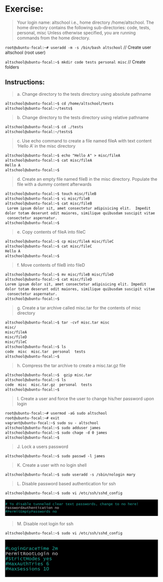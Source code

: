 # Exercise:

> Your login name: altschool i.e., home directory /home/altschool. The home directory contains the following sub-directories: code, tests, personal, misc Unless otherwise specified, you are running commands from the home directory.

`root@ubuntu-focal:~# useradd -m -s /bin/bash altschool` // Create user altschool (root user)

`altschool@ubuntu-focal:~$ mkdir code tests personal misc` // Create folders

## Instructions:

> a. Change directory to the tests directory using absolute pathname

```
altschool@ubuntu-focal:~$ cd /home/altschool/tests
altschool@ubuntu-focal:~/tests$
```

> b. Change directory to the tests directory using relative pathname

```
altschool@ubuntu-focal:~$ cd ./tests
altschool@ubuntu-focal:~/tests$
```

> c. Use echo command to create a file named fileA with text content ‘Hello A’ in the misc directory

```
altschool@ubuntu-focal:~$ echo "Hello A" > misc/fileA
altschool@ubuntu-focal:~$ cat misc/fileA
Hello A
altschool@ubuntu-focal:~$

```

> d. Create an empty file named fileB in the misc directory. Populate the file with a dummy content afterwards

```
altschool@ubuntu-focal:~$ touch misc/fileB
altschool@ubuntu-focal:~$ vi misc/fileB
altschool@ubuntu-focal:~$ cat misc/fileB
 Lorem ipsum dolor sit, amet consectetur adipisicing elit.  Impedit dolor totam deserunt odit maiores, similique quibusdam suscipit vitae
 consectetur aspernatur.
altschool@ubuntu-focal:~$

```

> e. Copy contents of fileA into fileC

```
altschool@ubuntu-focal:~$ cp misc/fileA misc/fileC
altschool@ubuntu-focal:~$ cat misc/fileC
Hello A
altschool@ubuntu-focal:~$
```

> f. Move contents of fileB into fileD

```
altschool@ubuntu-focal:~$ mv misc/fileB misc/fileD
altschool@ubuntu-focal:~$ cat misc/fileD
Lorem ipsum dolor sit, amet consectetur adipisicing elit. Impedit dolor totam deserunt odit maiores, similique quibusdam suscipit vitae
 consectetur aspernatur.
altschool@ubuntu-focal:~$

```

> g. Create a tar archive called misc.tar for the contents of misc directory

```
altschool@ubuntu-focal:~$ tar -cvf misc.tar misc
misc/
misc/fileA
misc/fileD
misc/fileC
altschool@ubuntu-focal:~$ ls
code  misc  misc.tar  personal  tests
altschool@ubuntu-focal:~$
```

> h. Compress the tar archive to create a misc.tar.gz file

```
altschool@ubuntu-focal:~$  gzip misc.tar
altschool@ubuntu-focal:~$ ls
code  misc  misc.tar.gz  personal  tests
altschool@ubuntu-focal:~$
```

> I. Create a user and force the user to change his/her password upon login

```
root@ubuntu-focal:~# usermod -aG sudo altschool
root@ubuntu-focal:~# exit
vagrant@ubuntu-focal:~$ sudo su - altschool
altschool@ubuntu-focal:~$ sudo adduser james
altschool@ubuntu-focal:~$ sudo chage -d 0 james
altschool@ubuntu-focal:~$
```

> J. Lock a users password

```
altschool@ubuntu-focal:~$ sudo passwd -l james
```

> K. Create a user with no login shell

```
altschool@ubuntu-focal:~$ sudo useradd -s /sbin/nologin mary
```

> L. Disable password based authentication for ssh

```
altschool@ubuntu-focal:~$ sudo vi /etc/ssh/sshd_config
```

![Password based authentication](./img/passwd.jpg)

> M. Disable root login for ssh

```
altschool@ubuntu-focal:~$ sudo vi /etc/ssh/sshd_config
```

![Password based authentication](./img/login.jpg)
